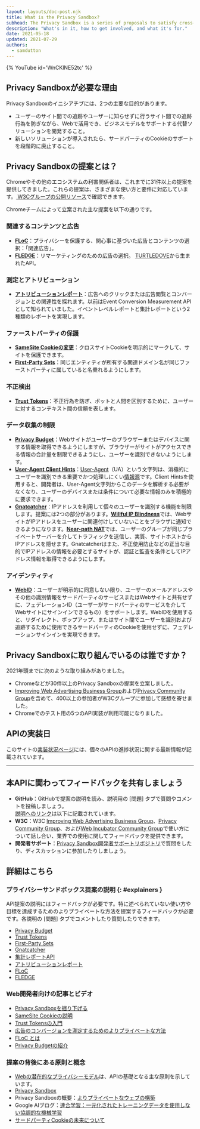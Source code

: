 ```yaml
---
layout: layouts/doc-post.njk
title: What is the Privacy Sandbox?
subhead: The Privacy Sandbox is a series of proposals to satisfy cross-site use cases without third-party cookies or other tracking mechanisms.
description: "What's in it, how to get involved, and what it's for."
date: 2021-05-18
updated: 2021-07-29
authors:
  - samdutton
---
```



{% YouTube id='WnCKlNE52tc' %}

## Privacy Sandboxが必要な理由

Privacy Sandboxのイニシアチブには、2つの主要な目的があります。

- ユーザーのサイト間での追跡やユーザーに知らせずに行うサイト間での追跡行為を防ぎながら、Webで活用でき、ビジネスモデルをサポートする代替ソリューションを開発すること。
- 新しいソリューションが導入されたら、サードパーティのCookieのサポートを段階的に廃止すること。

## Privacy Sandboxの提案とは？

Chromeやその他のエコシステムの利害関係者は、これまでに31件以上の提案を提供してきました。これらの提案は、さまざまな使い方と要件に対応しています。<a href="https://github.com/w3c/web-advertising#ideas-and-proposals-links-outside-this-repo" data-md-type="link"> W3Cグループの公開リソース</a>で確認できます。

Chromeチームによって立案された主な提案を以下の通りです。

### 関連するコンテンツと広告

- [**FLoC**](/docs/privacy-sandbox/floc)：プライバシーを保護する、関心事に基づいた広告とコンテンツの選択：「関連広告」。
- [**FLEDGE**](/docs/privacy-sandbox/fledge)：リマーケティングのための広告の選択。 [TURTLEDOVE](https://github.com/WICG/turtledove)から生まれたAPI。

### 測定とアトリビューション

- [**アトリビューションレポート**](/docs/privacy-sandbox/attribution-reporting)：広告へのクリックまたは広告閲覧とコンバージョンとの関連性を探れます。以前はEvent Conversion Measurement APIとして知られていました。イベントレベルレポートと集計レポートという2種類のレポートを実現します。

### ファーストパーティの保護

- [**SameSite Cookieの変更**](https://web.dev/samesite-cookies-explained/)：クロスサイトCookieを明示的にマークして、サイトを保護できます。
- [**First-Party Sets**](/docs/privacy-sandbox/first-party-sets)：同じエンティティが所有する関連ドメイン名が同じファーストパーティに属していると名乗れるようにします。

### 不正検出

- [**Trust Tokens**](/docs/privacy-sandbox/trust-tokens)：不正行為を防ぎ、ボットと人間を区別するために、ユーザーに対するコンテキスト間の信頼を表します。

### データ収集の制限

- [**Privacy Budget**](https://www.youtube.com/watch?v=0STgfjSA6T8)：Webサイトがユーザーのブラウザーまたはデバイスに関する情報を取得できるようにしますが、ブラウザーがサイトがアクセスできる情報の合計量を制限できるようにし、ユーザーを識別できないようにします。
- [**User-Agent Client Hints**](https://web.dev/user-agent-client-hints/)：[User-Agent](https://developer.mozilla.org/en-US/docs/Web/HTTP/Headers/User-Agent)（UA）という文字列は、消極的にユーザーを識別できる重要でかつ処理しにくい[情報源](https://w3c.github.io/fingerprinting-guidance/#passive)です。Client Hintsを使用すると、開発者は、User-Agent文字列からこのデータを解析する必要がなくなり、ユーザーのデバイスまたは条件について必要な情報のみを積極的に要求できます。
- [**Gnatcatcher**](https://github.com/bslassey/ip-blindness)：IPアドレスを利用して個々のユーザーを識別する機能を制限します。提案には2つの部分があります。[<strong data-md="">Willful IP Blindness</strong>](https://github.com/bslassey/ip-blindness/blob/master/willful_ip_blindness.md)では、WebサイトがIPアドレスをユーザーに関連付けしていないことをブラウザに通知できるようになります。[<strong data-md-type="double_emphasis">Near-path NAT</strong>](https://github.com/bslassey/ip-blindness/blob/master/near_path_nat.md)では、ユーザーのグループが同じプライベートサーバーを介してトラフィックを送信し、実質、サイトホストからIPアドレスを隠せます。Gnatcatcherはまた、不正使用防止などの正当な目的でIPアドレスの情報を必要とするサイトが、認証と監査を条件としてIPアドレス情報を取得できるようにします。

### アイデンティティ

- [**WebID**](https://github.com/WICG/WebID)：ユーザーが明示的に同意しない限り、ユーザーのメールアドレスやその他の識別情報をサードパーティのサービスまたはWebサイトと共有せずに、フェデレーションID（ユーザーがサードパーティのサービスを介してWebサイトにサインインできるもの）をサポートします。WebIDを使用すると、リダイレクト、ポップアップ、またはサイト間でユーザーを識別および追跡するために使用できるサードパーティのCookieを使用せずに、フェデレーションサインインを実現できます。

## Privacy Sandboxに取り組んでいるのは誰ですか？

2021年頭までに次のような取り組みがありました。

- Chromeなどが30件以上のPrivacy Sandboxの提案を立案しました。
- [Improving Web Advertising Business Group](https://www.w3.org/community/web-adv/participants)および[Privacy Community Group](https://www.w3.org/community/privacycg/participants)を含めて、400以上の参加者がW3Cグループに参加して感想を寄せました。
- Chromeでのテスト用の5つのAPI実装が利用可能になりました。

## APIの実装日

このサイトの[実装状況ページ](/docs/privacy-sandbox/status/)には、個々のAPIの進捗状況に関する最新情報が記載されています。

---

## 本APIに関わってフィードバックを共有しましょう

- **GitHub**：GitHubで提案の説明を読み、説明用の [問題] タブで質問やコメントを投稿しましょう。<br> [説明へのリンク](#explainers)は以下に記載されています。
- **W3C**：W3C <a href="https://www.w3.org/community/web-adv/" data-md-type="link">Improving Web Advertising Business Group</a>、[Privacy Community Group](https://www.w3.org/community/privacycg/participants)、および[Web Incubator Community Group](https://github.com/WICG)で使い方について話し合い、業界での使用に関してフィードバックを提供できます。
- **開発者サポート**：[Privacy Sandbox開発者サポートリポジトリ](https://github.com/GoogleChromeLabs/privacy-sandbox-dev-support)で質問をしたり、ディスカッションに参加したりしましょう。

## 詳細はこちら

### プライバシーサンドボックス提案の説明 {: #explainers }

API提案の説明にはフィードバックが必要です。特に述べられていない使い方や目標を達成するためのよりプライベートな方法を提案するフィードバックが必要です。各説明の [問題] タブでコメントしたり質問したりできます。

- [Privacy Budget](https://github.com/bslassey/privacy-budget)
- [Trust Tokens](https://github.com/dvorak42/trust-token-api)
- [First-Party Sets](https://github.com/privacycg/first-party-sets)
- [Gnatcatcher](https://github.com/bslassey/ip-blindness)
- [集計レポートAPI](https://github.com/csharrison/aggregate-reporting-api)
- [アトリビューションレポート](https://github.com/csharrison/conversion-measurement-api)
- [FLoC](https://github.com/jkarlin/floc)
- [FLEDGE](https://github.com/michaelkleber/turtledove)

### Web開発者向けの記事とビデオ

- [Privacy Sandboxを掘り下げる](https://web.dev/digging-into-the-privacy-sandbox)
- [SameSite Cookieの説明](https://web.dev/samesite-cookies-explained/)
- [Trust Tokensの入門](https://web.dev/trust-tokens)
- [広告のコンバージョンを測定するためのよりプライベートな方法](https://web.dev/conversion-measurement/)
- [FLoC とは](https://web.dev/floc/)
- [Privacy Budgetの紹介](https://www.youtube.com/watch?v=0STgfjSA6T8)

### 提案の背後にある原則と概念

- [Webの潜在的なプライバシーモデル](https://github.com/michaelkleber/privacy-model)は、APIの基礎となる主な原則を示しています。
- [Privacy Sandbox](https://www.chromium.org/Home/chromium-privacy/privacy-sandbox)
- Privacy Sandboxの概要：[よりプライベートなウェブの構築](https://www.blog.google/products/chrome/building-a-more-private-web/)
- Google AIブログ：[連合学習：一元化されたトレーニングデータを使用しない協調的な機械学習](https://ai.googleblog.com/2017/04/federated-learning-collaborative.html)
- [サードパーティCookieの未来について](https://blog.chromium.org/2019/10/developers-get-ready-for-new.html)
